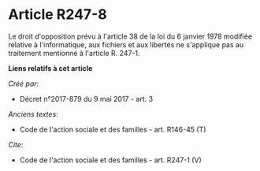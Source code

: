 # Article R247-8

Le droit d'opposition prévu à l'article 38 de la loi du 6 janvier 1978 modifiée relative à l'informatique, aux fichiers et
aux libertés ne s'applique pas au traitement mentionné à l'article R. 247-1.

**Liens relatifs à cet article**

_Créé par_:

  - Décret n°2017-879 du 9 mai 2017 - art. 3

_Anciens textes_:

  - Code de l'action sociale et des familles - art. R146-45 (T)

_Cite_:

  - Code de l'action sociale et des familles - art. R247-1 (V)
